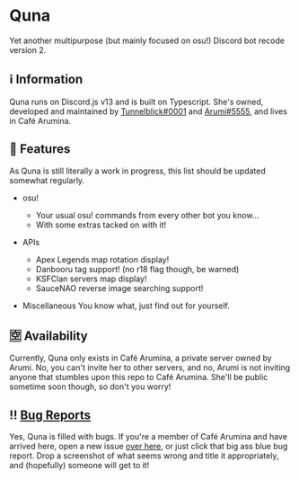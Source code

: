# Quna
Yet another multipurpose (but mainly focused on osu!) Discord bot recode version 2.

## ℹ️ Information
Quna runs on Discord.js v13 and is built on Typescript. She's owned, developed and maintained by [Tunnelblick#0001](https://discord.com/users/203932549746130944) and [Arumi#5555](https://discord.com/users/181380205670170624), and lives in Café Arumina. 

## 💠 Features
As Quna is still literally a work in progress, this list should be updated somewhat regularly.
- osu!
    - Your usual osu! commands from every other bot you know...
    - With some extras tacked on with it!

- APIs
    - Apex Legends map rotation display!
    - Danbooru tag support! (no r18 flag though, be warned)
    - KSFClan servers map display! 
    - SauceNAO reverse image searching support!

- Miscellaneous
    You know what, just find out for yourself.

## 🈳 Availability
Currently, Quna only exists in Café Arumina, a private server owned by Arumi. No, you can't invite her to other servers, and no, Arumi is not inviting anyone that stumbles upon this repo to Café Arumina. She'll be public sometime soon though, so don't you worry!

## ‼️ [Bug Reports](https://github.com/AppelsPen/Quna/issues)
Yes, Quna is filled with bugs. If you're a member of Café Arumina and have arrived here, open a new issue [over here](https://github.com/Tunnelbliick/qunav2/issues), or just click that big ass blue bug report. Drop a screenshot of what seems wrong and title it appropriately, and (hopefully) someone will get to it!
